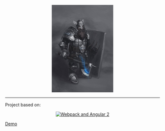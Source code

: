 
<p align="center">
  <a href="https://www.behance.net/in2eternity" target="_blank">
    <img width="200" alt="D&D Keep" src="src/assets/img/sargon.jpg">
  </a>
</p>

___

Project based on: 
<p align="center">
  <a href="https://angularclass.com" target="_blank">
    <img src="https://cloud.githubusercontent.com/assets/1016365/9863762/a84fed4a-5af7-11e5-9dde-d5da01e797e7.png" alt="Webpack and Angular 2" width="300" height="120"/>
  </a>
</p>

<a href="svitlychnyi.github.io/dnd-keep/">Demo</a>
